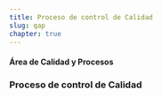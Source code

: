```yaml
---
title: Proceso de control de Calidad
slug: qap
chapter: true
---
```


#### Área de Calidad y Procesos

### Proceso de control de Calidad
